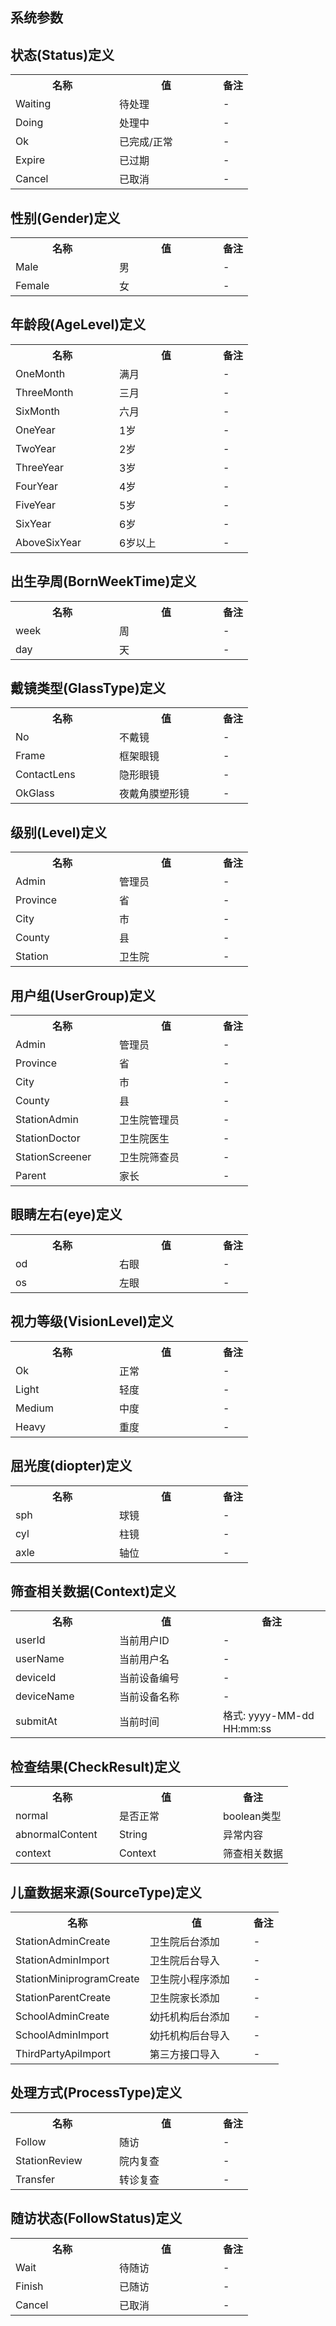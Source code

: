 ## 系统参数

## 状态(Status)定义

<table>
    <tr>
        <th style="width:150px;">名称</th>
        <th style="width:150px;">值</th>
        <th>备注</th>
    </tr>
    <tr>
        <td>Waiting</td>
        <td>待处理</td>
        <td>-</td>
    </tr>
    <tr>
        <td>Doing</td>
        <td>处理中</td>
        <td>-</td>
    </tr>
    <tr>
        <td>Ok</td>
        <td>已完成/正常</td>
        <td>-</td>
    </tr>
    <tr>
        <td>Expire</td>
        <td>已过期</td>
        <td>-</td>
    </tr>
    <tr>
        <td>Cancel</td>
        <td>已取消</td>
        <td>-</td>
    </tr>
</table>

## 性别(Gender)定义

<table>
    <tr>
        <th style="width:150px;">名称</th>
        <th style="width:150px;">值</th>
        <th>备注</th>
    </tr>
    <tr>
        <td>Male</td>
        <td>男</td>
        <td>-</td>
    </tr>
    <tr>
        <td>Female</td>
        <td>女</td>
        <td>-</td>
    </tr>
</table>

## 年龄段(AgeLevel)定义

<table>
    <tr>
        <th style="width:150px;">名称</th>
        <th style="width:150px;">值</th>
        <th>备注</th>
    </tr>
    <tr>
        <td>OneMonth</td>
        <td>满月</td>
        <td>-</td>
    </tr>
    <tr>
        <td>ThreeMonth</td>
        <td>三月</td>
        <td>-</td>
    </tr>
    <tr>
        <td>SixMonth</td>
        <td>六月</td>
        <td>-</td>
    </tr>
    <tr>
        <td>OneYear</td>
        <td>1岁</td>
        <td>-</td>
    </tr>
    <tr>
        <td>TwoYear</td>
        <td>2岁</td>
        <td>-</td>
    </tr>
    <tr>
        <td>ThreeYear</td>
        <td>3岁</td>
        <td>-</td>
    </tr>
    <tr>
        <td>FourYear</td>
        <td>4岁</td>
        <td>-</td>
    </tr>
    <tr>
        <td>FiveYear</td>
        <td>5岁</td>
        <td>-</td>
    </tr>
    <tr>
        <td>SixYear</td>
        <td>6岁</td>
        <td>-</td>
    </tr>
    <tr>
        <td>AboveSixYear</td>
        <td>6岁以上</td>
        <td>-</td>
    </tr>
</table>


## 出生孕周(BornWeekTime)定义

<table>
    <tr>
        <th style="width:150px;">名称</th>
        <th style="width:150px;">值</th>
        <th>备注</th>
    </tr>
    <tr>
        <td>week</td>
        <td>周</td>
        <td>-</td>
    </tr>
    <tr>
        <td>day</td>
        <td>天</td>
        <td>-</td>
    </tr>
</table>

## 戴镜类型(GlassType)定义

<table>
    <tr>
        <th style="width:150px;">名称</th>
        <th style="width:150px;">值</th>
        <th>备注</th>
    </tr>
    <tr>
        <td>No</td>
        <td>不戴镜</td>
        <td>-</td>
    </tr>
    <tr>
        <td>Frame</td>
        <td>框架眼镜</td>
        <td>-</td>
    </tr>
    <tr>
        <td>ContactLens</td>
        <td>隐形眼镜</td>
        <td>-</td>
    </tr>
    <tr>
        <td>OkGlass</td>
        <td>夜戴角膜塑形镜</td>
        <td>-</td>
    </tr>
</table>

## 级别(Level)定义

<table>
    <tr>
        <th style="width:150px;">名称</th>
        <th style="width:150px;">值</th>
        <th>备注</th>
    </tr>
    <tr>
        <td>Admin</td>
        <td>管理员</td>
        <td>-</td>
    </tr>
    <tr>
        <td>Province</td>
        <td>省</td>
        <td>-</td>
    </tr>
    <tr>
        <td>City</td>
        <td>市</td>
        <td>-</td>
    </tr>
    <tr>
        <td>County</td>
        <td>县</td>
        <td>-</td>
    </tr>
    <tr>
        <td>Station</td>
        <td>卫生院</td>
        <td>-</td>
    </tr>
</table>

## 用户组(UserGroup)定义

<table>
    <tr>
        <th style="width:150px;">名称</th>
        <th style="width:150px;">值</th>
        <th>备注</th>
    </tr>
    <tr>
        <td>Admin</td>
        <td>管理员</td>
        <td>-</td>
    </tr>
    <tr>
        <td>Province</td>
        <td>省</td>
        <td>-</td>
    </tr>
    <tr>
        <td>City</td>
        <td>市</td>
        <td>-</td>
    </tr>
    <tr>
        <td>County</td>
        <td>县</td>
        <td>-</td>
    </tr>
    <tr>
        <td>StationAdmin</td>
        <td>卫生院管理员</td>
        <td>-</td>
    </tr>
    <tr>
        <td>StationDoctor</td>
        <td>卫生院医生</td>
        <td>-</td>
    </tr>
    <tr>
        <td>StationScreener</td>
        <td>卫生院筛查员</td>
        <td>-</td>
    </tr>
    <tr>
        <td>Parent</td>
        <td>家长</td>
        <td>-</td>
    </tr>
</table>

## 眼睛左右(eye)定义

<table>
    <tr>
        <th style="width:150px;">名称</th>
        <th style="width:150px;">值</th>
        <th>备注</th>
    </tr>
    <tr>
        <td>od</td>
        <td>右眼</td>
        <td>-</td>
    </tr>
    <tr>
        <td>os</td>
        <td>左眼</td>
        <td>-</td>
    </tr>
</table>

## 视力等级(VisionLevel)定义

<table>
    <tr>
        <th style="width:150px;">名称</th>
        <th style="width:150px;">值</th>
        <th>备注</th>
    </tr>
    <tr>
        <td>Ok</td>
        <td>正常</td>
        <td>-</td>
    </tr>
    <tr>
        <td>Light</td>
        <td>轻度</td>
        <td>-</td>
    </tr>
    <tr>
        <td>Medium</td>
        <td>中度</td>
        <td>-</td>
    </tr>
    <tr>
        <td>Heavy</td>
        <td>重度</td>
        <td>-</td>
    </tr>
</table>

## 屈光度(diopter)定义

<table>
    <tr>
        <th style="width:150px;">名称</th>
        <th style="width:150px;">值</th>
        <th>备注</th>
    </tr>
    <tr>
        <td>sph</td>
        <td>球镜</td>
        <td>-</td>
    </tr>
    <tr>
        <td>cyl</td>
        <td>柱镜</td>
        <td>-</td>
    </tr>
    <tr>
        <td>axle</td>
        <td>轴位</td>
        <td>-</td>
    </tr>
</table>

## 筛查相关数据(Context)定义

<table>
    <tr>
        <th style="width:150px;">名称</th>
        <th style="width:150px;">值</th>
        <th>备注</th>
    </tr>
    <tr>
        <td>userId</td>
        <td>当前用户ID</td>
        <td>-</td>
    </tr>
    <tr>
        <td>userName</td>
        <td>当前用户名</td>
        <td>-</td>
    </tr>
    <tr>
        <td>deviceId</td>
        <td>当前设备编号</td>
        <td>-</td>
    </tr>
    <tr>
        <td>deviceName</td>
        <td>当前设备名称</td>
        <td>-</td>
    </tr>
    <tr>
        <td>submitAt</td>
        <td>当前时间</td>
        <td>格式: yyyy-MM-dd HH:mm:ss</td>
    </tr>
</table>

## 检查结果(CheckResult)定义

<table>
    <tr>
        <th style="width:150px;">名称</th>
        <th style="width:150px;">值</th>
        <th>备注</th>
    </tr>
    <tr>
        <td>normal</td>
        <td>是否正常</td>
        <td>boolean类型</td>
    </tr>
    <tr>
        <td>abnormalContent</td>
        <td>String</td>
        <td>异常内容</td>
    </tr>
    <tr>
        <td>context</td>
        <td>Context</td>
        <td>筛查相关数据</td>
    </tr>
</table>


## 儿童数据来源(SourceType)定义

<table>
    <tr>
        <th style="width:150px;">名称</th>
        <th style="width:150px;">值</th>
        <th>备注</th>
    </tr>
    <tr>
        <td>StationAdminCreate</td>
        <td>卫生院后台添加</td>
        <td>-</td>
    </tr>
    <tr>
        <td>StationAdminImport</td>
        <td>卫生院后台导入</td>
        <td>-</td>
    </tr>
    <tr>
        <td>StationMiniprogramCreate</td>
        <td>卫生院小程序添加</td>
        <td>-</td>
    </tr>
    <tr>
        <td>StationParentCreate</td>
        <td>卫生院家长添加</td>
        <td>-</td>
    </tr>
    <tr>
        <td>SchoolAdminCreate</td>
        <td>幼托机构后台添加</td>
        <td>-</td>
    </tr>
    <tr>
        <td>SchoolAdminImport</td>
        <td>幼托机构后台导入</td>
        <td>-</td>
    </tr>
    <tr>
        <td>ThirdPartyApiImport</td>
        <td>第三方接口导入</td>
        <td>-</td>
    </tr>
</table>

## 处理方式(ProcessType)定义

<table>
    <tr>
        <th style="width:150px;">名称</th>
        <th style="width:150px;">值</th>
        <th>备注</th>
    </tr>
    <tr>
        <td>Follow</td>
        <td>随访</td>
        <td>-</td>
    </tr>
    <tr>
        <td>StationReview</td>
        <td>院内复查</td>
        <td>-</td>
    </tr>
    <tr>
        <td>Transfer</td>
        <td>转诊复查</td>
        <td>-</td>
    </tr>
</table>

## 随访状态(FollowStatus)定义

<table>
    <tr>
        <th style="width:150px;">名称</th>
        <th style="width:150px;">值</th>
        <th>备注</th>
    </tr>
    <tr>
        <td>Wait</td>
        <td>待随访</td>
        <td>-</td>
    </tr>
    <tr>
        <td>Finish</td>
        <td>已随访</td>
        <td>-</td>
    </tr>
    <tr>
        <td>Cancel</td>
        <td>已取消</td>
        <td>-</td>
    </tr>
</table>
